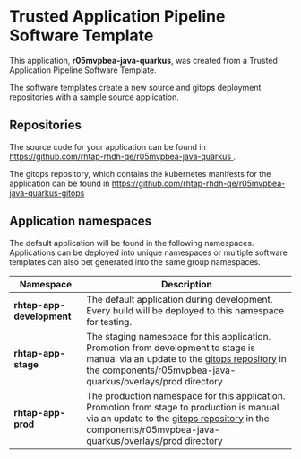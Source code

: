 # Trusted Application Pipeline Software Template

This application, **r05mvpbea-java-quarkus**, was created from a Trusted Application Pipeline Software Template.

The software templates create a new source and gitops deployment repositories with a sample source application. 

## Repositories

The source code for your application can be found in [https://github.com/rhtap-rhdh-qe/r05mvpbea-java-quarkus ](https://github.com/rhtap-rhdh-qe/r05mvpbea-java-quarkus ).
 
The gitops repository, which contains the kubernetes manifests for the application can be found in 
[https://github.com/rhtap-rhdh-qe/r05mvpbea-java-quarkus-gitops ](https://github.com/rhtap-rhdh-qe/r05mvpbea-java-quarkus-gitops ) 

## Application namespaces 

The default application will be found in the following namespaces. Applications can be deployed into unique namespaces or multiple software templates can also bet generated into the same group namespaces.  

|  Namespace   |  Description   |  
| -------- | -------- |   
| **rhtap-app-development** | The default application during development. Every build will be deployed to this namespace for testing. | 
| **rhtap-app-stage** | The staging namespace for this application. Promotion from development to stage is manual via an update to the [gitops repository](https://github.com/rhtap-rhdh-qe/r05mvpbea-java-quarkus-gitops ) in the components/r05mvpbea-java-quarkus/overlays/prod directory |  
| **rhtap-app-prod** | The production namespace for this application. Promotion from stage to production is manual via an update to the [gitops repository](https://github.com/rhtap-rhdh-qe/r05mvpbea-java-quarkus-gitops ) in the components/r05mvpbea-java-quarkus/overlays/prod directory | 